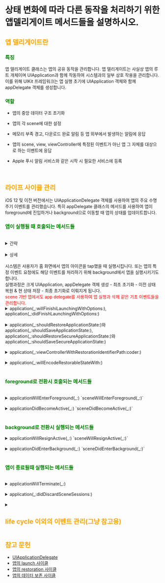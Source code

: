<style>
h2 {
  color: orange;
}

h3 {
	color : green;
}
</style>

# 상태 변화에 따라 다른 동작을 처리하기 위한 앱델리게이트 메서드들을 설명하시오.

## 앱 델리게이트란
### 특징 
앱 델리게이트 클래스는 앱의 공유 동작을 관리합니다. 앱 델리게이트는 사실상 앱의 루트 개체이며 UIApplication과 함께 작동하여 시스템과의 일부 상호 작용을 관리합니다. 이를 위해 UIKit 프레임워크는 앱 실행 초기에 UIApplication 객체와 함께 appDelegate 객체를 생성합니다.

### 역할

- 앱의 중앙 데이터 구조 초기화

- 앱의 각 scene에 대한 설정

- 메모리 부족 경고, 다운로드 완료 알림 등 앱 외부에서 발생하는 알림에 응답

- 앱의 scene, view, viewController에 특정된 이벤트가 아닌 앱 그 자체를 대상으로 하는 이벤트에 응답

- Apple 푸시 알림 서비스와 같은 시작 시 필요한 서비스에 등록

</br>

<h2><font color="orange">라이프 사이클 관리</font></h2>
iOS 12 및 이전 버전에서는 UIApplicationDelegate 객체를 사용하여 앱의 주요 수명 주기 이벤트를 관리했습니다. 특히 appDelegate 클래스의 메서드를 사용하여 앱이 foreground에 진입하거나 background으로 이동할 때 앱의 상태를 업데이트합니다.

</br>
<h3><font color = "green">앱이 실행될 때 호출되는 메서드들</font></h3>
</br>
<details><summary>간략</summary>

![앱 실행 단계](https://user-images.githubusercontent.com/116094622/232279109-7e6509f6-a670-4daf-b747-a6a7c6158dc1.png)

</details>
</br>
<details><summary>상세</summary>

앱 실행시 사이클 상세
![상세](https://user-images.githubusercontent.com/116094622/232280168-9ea4a694-dd7e-48ad-b293-1ab31a721c24.png)

앱 상태 저장 과정 상세
![보존 상세](https://user-images.githubusercontent.com/116094622/232283721-50112549-d02e-4da4-89b7-8994522ecd60.png)

</details>

</br>
시스템은 사용자가 홈 화면에서 앱의 아이콘을 tap했을 때 실행시킵니다. 또는 앱의 특정 이벤트 요청에도 해당 이벤트를 처리하기 위해 background에서 앱을 실행시키기도 합니다. 
</br>
실행과정은 크게 UIApplication, appDelegate 객체 생성 - 최초 초기화 - 이전 상태 복원 & 현 상태 저장 - 최종 초기화로 이뤄지게 됩니다.</br>
<font color="red"> scene 기반 앱에서도 app delegate를 사용하여 앱 실행과 삭제 같은 기초 이벤트들을 관리합니다.</font>

</br>

<details><summary>application(_:willFinishiLaunchingWithOptions:), application(_:didFinishLaunchingWithOptions:)</summary>

- 호출 시점 : UIKit이 앱의 실행 사이클 시작점에서 호출합니다.
- 동작 효과 
	- 앱의 기본 데이터 구조 초기화
	- 앱에서 실행해야 될 리소스가 있는지 검사
	- 앱의 최초 실행시 하는 일회성 설정 작업을 수행
	- 앱이 사용하는 중요 서비스에 연결(ex:애플 push 알림 서비스)
	- 앱이 설치되는 이유 정보를 위한 실행 옵션 dictionary 체크(**<font color="red">scene기반 앱의 경우 `application(_:configurationForConnecting:options:)`에서 검사</font>**)
	- 사용자가 마지막으로 앱을 사용했을 때 수행한 작업 반영(application(_:didFinishLaunchingWithOptions:)에서 수행, **<font color="red">scene기반 앱이 아닌경우만 가능</font>**)

</details>
</br>
<details><summary>application(_:shouldRestoreApplicationState:)와 application(_:shouldSaveApplicationState:), application(_:shouldRestoreSecureApplicationState:)와 application(_:shouldSaveSecureApplicationState:)</summary>

- 호출 시점 : 최초 앱 초기화가 일어나는 중간에 호출됩니다.
- 동작 효과 : 만약 앱이 state restore을 지원한다면 true를 반환하여 Restore UI State 작업을 수행하게 됩니다.
- **<font color = "red"> 특이사항 :  application(_:shouldRestoreApplicationState:)와 application(_:shouldSaveApplicationState:) 메서드는 ios 13.2 버전 이후로 deprecated되었습니다. 이후 버전에서는 application(_:shouldRestoreSecureApplicationState:), application(_:shouldSaveSecureApplicationState:)을 사용합니다.</font>**

</details>
</br>
<details><summary>application(_:viewControllerWithRestorationIdentifierPath:coder:)</summary>

- 호출 시점 : UI State를 복구하는 도중 UIKit은 보존된 인터페이스 내에서 뷰 컨트롤러 객체를 생성하거나 찾으려고 시도합니다. 
	- 처음에는 viewController(withRestorationIdentifierPath:coder:)를 호출하여 복구 대상 뷰컨트롤러의 restoreration class가 있는지 묻습니다. 만약 없다면, 추가 탐색을 계속합니다.
	- 두번째로는 appDelegate의 application(_:viewControllerWithRestorationIdentifierPath:coder:)을 호출하여 restoreration class가 있는지 묻습니다. 만약 여기에도 없다면 같은 path를 가진 동일 객체가 존재하는지 찾고, 그마저 없다면 스토리보드의 뷰컨트롤러를 가져와서 생성합니다.

- 동작 효과 : UIKit이 요구하는 뷰컨트롤러 객체를 생성하거나 이미 존재하는 뷰컨트롤러를 반환합니다. 만약 appDelegate가 제공하는 뷰컨트롤러가 없다면 nil을 반환합니다.

</details>
</br>
<details><summary>application(_:willEncodeRestorableStateWith:)</summary>

- 호출 시점 : application(_:shouldSaveApplicationState:) 또는 application(_:shouldSaveSecureApplicationState:)의 return 값이 true라면  앱 상태 저장 사이클이 시작되고 그 사이클 초기에 호출됩니다.

- 동작 효과 : 앱의 설정 상태 또는 UI와 관련된 다른 정보들을 저장합니다. **<font color="red">데이터 보존 process는 실제 DB나 icloud처럼 데이터의 영구 저장을 보장하지 않습니다.</font>**
</details>

</br>

<h3><font color = "green">foreground로 전환시 호출되는 메서드들</font></h3>
</br>

<details><summary>applicationWillEnterForeground(_:) `sceneWillEnterForeground(_:)`</summary>
- 호출 시점 : 시스템은 foreground로 이동하기 전 앱을 `inactive` 상태로 만듭니다. 이를 위해 UIKit이background에 존재하는 앱을 inactive상태로 전환시킬 때  호출됩니다.

- 동작 효과 : background에서 foreground로 전환될 때 디스크로부터 리소스들을 불러오고 네트워크로부터 데이터를 가져옵니다.

</details>
</br>

<details><summary>applicationDidBecomeActive(_:) `sceneDidBecomeActive(_:)`</summary>

- 호출 시점 : 시스템은 UI를 화면에 표시하기 전에 앱을 `active` 상태로 전환시킵니다. 이 과정에서 두 메서드는 앱의 UI와 런타임 동작을 설정하기 위해 호출됩니다.

- 동작 효과 : 앱의 UI와 런타임 동작을 설정할 수 있는 코드가 위 메서드에 포함되어 있습니다. 구체적으로는...
	- 필요하다면 현재 보여지는 뷰 컨트롤러를 바꿉니다.
	- 뷰와 컨트롤 객체(버튼, 슬라이더 등..)의 상태 및 데이터를 업데이트 합니다.
	- 일시중지된 게임을 재개할 수 있는 컨트롤 객체를 화면에 표시합니다.
	- 작업을 실행하기 위해 사용할 디스패치 큐를 시작시키거나 재개시킵니다.
	- 데이터 소스 객체를 업데이트합니다.
	- 주기적 작업의 타이머를 시작시킵니다.

</details>
</br>

<h3><font color = "green">background로 전환시 실행되는 메서드들</font></h3>

<details><summary>applicationWillResignActive(_:) `sceneWillResignActive(_:)`</summary>

- 호출 시점 : 시스템은 foreground 앱을 종료하거나 시스템 알림이 표시와 같은 여러가지 이유로 앱을 비활성화시킵니다. 비활성화 과정에서 UIKit이 메서드를 호출하게 됩니다.

- 동작 효과 : 사용자의 데이터를 보존하고 대부분의 주요 작업들을 중단시켜 앱의 동작을 최소화합니다.
	- 디스크에 데이터 저장 및 열린 파일 닫기
	- 디스패치, NSOperation 대기열 일시중지
	- 새롭게 실행될 작업 스케줄링 중단
	- 활성화된 타이머 모두 비활성
	- 자동으로 게임 플레이 일시중지
	- Metal 프레임워크, OpenGL 등의 그래픽 작업 중단

</details>
</br>
<details><summary>applicationDidEnterBackground(_:) `sceneDidEnterBackground(_:)`</summary>

- 호출 시점 : applicationWillResignActive(_:)을 통해 active 상태에서 In-active 상태로 전환된 앱이foreground에서 background로 이동하게 되는 시점에 호출됩니다.

- 동작 효과 : foreground에서 점유하고 있던 시스템 메모리를 해제하고 모든 공유 리소스를 해제시킵니다.
	- 직접 파일에서 읽어오고 있는 이미지나 미디어를 제거합니다.
	- 디스크에서 재생성 또는 다시 호출가능한 메모리 점유율이 높은 객체들을 제거합니다.
	- 카메라 및 다른 공유 하드웨어 리소스와의 연결을 해제합니다.
	- UI에서 민감한 개인정보를 숨깁니다.
	- 알림이나 다른 일시적 인터페이스를 제거합니다.
	- 공유 시스템 데이터베이스와의 연결을 닫습니다.
	- Bonjour 서비스 등록을 해제하고 연관 소켓 추적을 중단합니다.
	- 그래픽 작업(Metal framework, OpenGL)이 끝났는지 확인합니다.

</details>
</br>

<h3><font color = "green">앱이 종료될때 실행되는 메서드들</font></h3>

</br>

<details><summary>applicationWillTerminate(_:)</summary>

- 호출 시점 : 사용자가 앱을 종료했을 때 해당 앱이 background 상태를 미지원 또는 ios 3 버전 미만이거나 메모리 관리 등의 이유로 시스템이 background에 존재하는 앱을 제거해야 할 때 호출됩니다.

- 동작 효과 : 앱이 곧 종료되며 메모리에서 완전히 제거됨을 notification을 통해 앱에 알립니다. 공유 리소스 해제, 사용자 데이터 저장 및 타이머 무효화 등의 background 전환에서 했던 것과 유사한 앱 동작 최소화 과정을 수행합니다. 소요시간은 약 5초이며, 5초 이후에도 메서드가 반환되지 않으면 시스템이 자동으로 모든 프로세스를 중단시킵니다.

</details>
</br>
<details><summary>application(_:didDiscardSceneSessions:)</summary>

- 호출 시점
	- 사용자가 app Switcher에서 scene을 제거하여 UIKit이 Scene에 연결된 세션을 모두 없애기 전에 호출
	- 화면에 표시할 수 없는 scene이 존재하는 경우 UIKit이 호출하며, 메모리 관리를 위해 background의 scene을 삭제하는 경우에는 호출되지 않습니다.(scene은 삭제되나 연관 Session들은 삭제되지 않습니다)
	- 앱이 현재 not running 상태라면, 앱 실행 이후 이 메서드를 호출합니다.

- 동작 효과 : 앱의 데이터 구조를 업데이트하고 scene과 연관된 모든 리소스를 해제합니다.

</details>
</br>
<details><summary>
<h2><font color = "orange">life cycle 이외의 이벤트 관리(그냥 참고용)</font></h2></summary>

<h3><font color = "green">메모리 경고시 사용되는 메서드</font></h3>
</br>

#### applicationDidReceiveMemoryWarning(_:)
- 호출 시점 : 시스템이 가용 메모리가 부족하고 suspended 앱을 종료해도 메모리를 회수 불가능할 때 UIKit이 실행중인 앱에 메모리 경고를 보내면서 호출합니다.
- 동작 효과 : 재생성 가능하거나 디스크에서 다시 호출가능한 cache 데이터를 제거하여 가능한 한 많은 메모리를 확보합니다. UIViewController 클래스의 didReceiveMemoryWarning() 및 didReceiveMemoryWarningNotification 알림과 함께 사용하여 앱 전체에서 메모리를 해제합니다.

<h3><font color = "green">사용자가 기기를 lock/unlock시 호출되는 메서드</font></h3>
</br>

#### applicationProtectedDataDidBecomeAvailable(_:), applicationProtectedDataWillBecomeUnavailable(_:)
- 동작 효과 : 현재 기기가 잠금 상태가 아닐 때에만 보호된 파일에 접근이 가능하도록 합니다. 접근 자체가 문제 없더라도 잠금 상태에서 해당 파일에 접근이 있다면, 그 접근을 해제시킵니다.

<h3><font color = "green">Handoff(아이폰-맥북-아이패드 간 클립보드 공유 같은 멀티플랫폼 작업)시 호출되는 메서드</font></h3>
</br>

#### application(_:didUpdate:)

<h3><font color = "green">시간 변화시 호출되는 메서드</font></h3>
</br>

####  applicationSignificantTimeChange(_:)

<h3><font color = "green">open URL 리소스 접근시 호출되는 메서드</font></h3>
</br>

#### application(_:open:options:)

</details>

## 참고 문헌

- [UIApplicationDelegate](https://developer.apple.com/documentation/uikit/uiapplicationdelegate)
- [앱의 launch 사이클](https://developer.apple.com/documentation/uikit/app_and_environment/responding_to_the_launch_of_your_app/about_the_app_launch_sequence)
- [앱의 restoration 사이클](https://developer.apple.com/documentation/uikit/view_controllers/preserving_your_app_s_ui_across_launches/about_the_ui_restoration_process)
- [앱의 데이터 보존 사이클](https://developer.apple.com/documentation/uikit/view_controllers/preserving_your_app_s_ui_across_launches/about_the_ui_preservation_process)